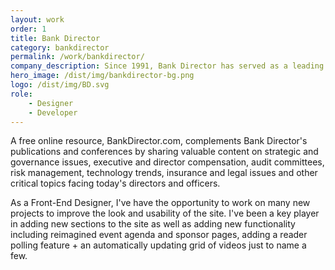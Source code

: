 ```yaml
---
layout: work
order: 1
title: Bank Director
category: bankdirector
permalink: /work/bankdirector/
company_description: Since 1991, Bank Director has served as a leading information resource for the directors and officers of financial institutions. Through its print and digital editions of Bank Director magazine, executive-level research, annual conferences and its website, BankDirector.com, Bank Director reaches the leaders of the institutions that comprise America’s banking industry. Bank Director is headquartered in Brentwood, Tennessee.
hero_image: /dist/img/bankdirector-bg.png
logo: /dist/img/BD.svg
role:
    - Designer
    - Developer
---
```


A free online resource, BankDirector.com, complements Bank Director's publications and conferences by sharing valuable content on strategic and governance issues, executive and director compensation, audit committees, risk management, technology trends, insurance and legal issues and other critical topics facing today's directors and officers.

As a Front-End Designer, I've have the opportunity to work on many new projects to improve the look and usability of the site. I've been a key player in adding new sections to the site as well as adding new functionality including reimagined event agenda and sponsor pages, adding a reader polling feature + an automatically updating grid of videos just to name a few.